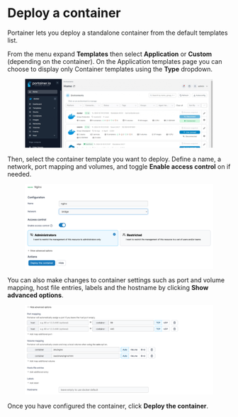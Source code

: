 # Deploy a container

Portainer lets you deploy a standalone container from the default templates list.

From the menu expand **Templates** then select **Application** or **Custom** (depending on the container). On the Application templates page you can choose to display only Container templates using the **Type** dropdown.

<figure><img src="../../../.gitbook/assets/2.20-templates-deploy-container.gif" alt=""><figcaption></figcaption></figure>

Then, select the container template you want to deploy. Define a name, a network, port mapping and volumes, and toggle **Enable access control** on if needed.

<figure><img src="../../../.gitbook/assets/2.15-docker_deploy_container_nginx.png" alt=""><figcaption></figcaption></figure>

You can also make changes to container settings such as port and volume mapping, host file entries, labels and the hostname by clicking **Show advanced options**.

<figure><img src="../../../.gitbook/assets/2.15-docker_deploy_container_nginx_adv_opts.png" alt=""><figcaption></figcaption></figure>

Once you have configured the container, click **Deploy the container**.
